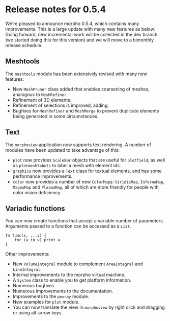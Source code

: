 # Release notes for 0.5.4

We're pleased to announce morpho 0.5.4, which contains many improvements. This is a large update with many new features as below. Going forward, new incremental work will be collected in the dev branch (we started doing this for this version) and we will move to a bimonthly release schedule. 

## Meshtools

The `meshtools` module has been extensively revised with many new features: 

* New `MeshPruner` class added that enables coarsening of meshes, analogous to `MeshRefiner`. 
* Refinement of 3D elements.
* Refinement of selections is improved, adding.
* Bugfixes for `MeshRefiner` and `MeshMerge` to prevent duplicate elements being generated in some circumstances. 

## Text

The `morphoview` application now supports text rendering. A number of modules have been updated to take advantage of this: 

* `plot` now provides `ScaleBar` objects that are useful for `plotfield`, as well as `plotmeshlabels` to label a mesh with element ids. 
* `graphics` now provides a `Text` class for textual elements, and has some performance improvements. 
* `color` now provides a number of new `ColorMap`s: `ViridisMap`, `InfernoMap`, `MagmaMap` and `PlasmaMap`, all of which are more friendly for people with color vision deficiency. 

## Variadic functions

You can now create functions that accept a variable number of parameters. Arguments passed to a function can be accessed as a `List`. 

    fn func(x, ...v) {
        for (a in v) print a
    }

Other improvements:

* New `VolumeIntegral` module to complement `AreaIntegral` and `LineIntegral`. 
* Internal improvements to the morpho virtual machine. 
* A `System` class to enable you to get platform information. 
* Numerous bugfixes. 
* Numerous improvements to the documentation.
* Improvements to the `povray` module. 
* New examples for `plot` module. 
* You can now translate the view in `morphoview` by right click and dragging or using alt-arrow keys. 